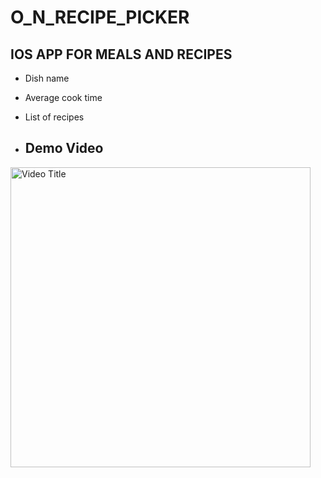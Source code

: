 # O_N_RECIPE_PICKER

## IOS APP FOR MEALS AND RECIPES

* Dish name
* Average cook time
* List of recipes

* ## Demo Video
<a href="https://youtu.be/bdnvQeJmWLA">
  <img src="[https://img.youtube.com/vi/YOUTUBE_VIDEO_ID/0.jpg](https://github.com/Kristen-Gallant/O_N_Recipe_Picker/blob/73138708728d72a0073409cec64d04d79f4876a7/O_N_RECIPE_PICKER.png)" alt="Video Title" width="480" />
</a>


